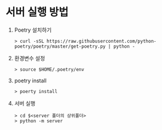# 서버 실행 방법
1. Poetry 설치하기
    ```shell
    > curl -sSL https://raw.githubusercontent.com/python-poetry/poetry/master/get-poetry.py | python -
    ```

2. 환경변수 설정
    ```shell
    > source $HOME/.poetry/env 
    ```

3. poetry install
    ```shell
    > poerty install
    ```

4. 서버 실행

    ```shell
    > cd $<server 폴더의 상위폴더>
    > python -m server 
    ```